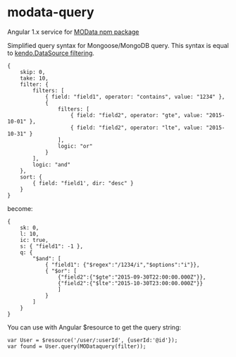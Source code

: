 # modata-query 

Angular 1.x service for [MOData npm package](https://www.npmjs.com/package/modata)

Simplified query syntax for Mongoose/MongoDB query. This syntax is equal to [kendo.DataSource filtering](http://docs.telerik.com/kendo-ui/api/javascript/data/datasource#configuration-filter).

```
{
    skip: 0,
    take: 10,
    filter: {
        filters: [
            { field: "field1", operator: "contains", value: "1234" },
            { 
                filters: [
                    { field: "field2", operator: "gte", value: "2015-10-01" },
                    { field: "field2", operator: "lte", value: "2015-10-31" }
                ],
                logic: "or"
            }
        ],
        logic: "and"
    },
    sort: {
        { field: "field1', dir: "desc" }
    }
}
```

become:

```
{
    sk: 0,
    l: 10,
    ic: true,
    s: { "field1": -1 },
    q: {
        "$and": [
            { "field1": {"$regex":"/1234/i","$options":"i"}},
            { "$or": [
                {"field2":{"$gte":"2015-09-30T22:00:00.000Z"}},
                {"field2":{"$lte":"2015-10-30T23:00:00.000Z"}}
                ]
            }
        ]
    }
}
```

You can use with Angular $resource to get the query string:

```
var User = $resource('/user/:userId', {userId:'@id'});
var found = User.query(MODataquery(filter));
```
